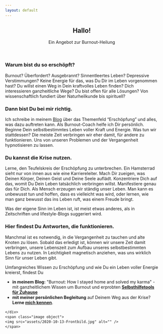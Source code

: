 ```yaml
---
layout: default
---
```


  <section id="banner">
	<div class="content">
	<header>
	<h1>Hallo!</h1>
	<p>Ein Angebot zur Burnout-Heilung</p>
	</header>
	<p>
	<p><h3>Warum bist du so erschöpft?</h3> Burnout? Überfordert? Ausgebrannt? Sinnentleertes Leben? Depressive Verstimmungen? Keine Energie für das, was Du Dir im Leben vorgenommen hast? Du willst einen Weg in Dein kraftvolles Leben finden? Dich interessieren ganzheitliche Wege? Du bist offen für alle Lösungen? Von wissenschaftlich fundiert über Naturheilkunde bis spirituell?</p>
		<p><h3>Dann bist Du bei mir richtig.</h3> Ich schreibe in meinem <a href="/blog">Blog</a> über das Themenfeld “Erschöpfung” und alles, was dazu auftreten kann. Als Burnout-Coach helfe ich Dir persönlich. Beginne Dein selbstbestimmtes Leben voller Kraft und Energie. Was tun wir stattdessen? Die meiste Zeit verbringen wir eher damit, für andere zu funktionieren. Uns von unseren Problemen und der Vergangenheit hypnotisieren zu lassen.</p>
		<p><h3>Du kannst die Krise nutzen.</h3> Lerne, den Teufelskreis der Erschöpfung zu unterbrechen. Ein Hamsterrad sieht nur von innen aus wie eine Karriereleiter. Mach Dir zueigen, was Deinen Körper, Deinen Geist und Deine Seele auflädt. Konzentriere Dich auf das, womit Du Dein Leben tatsächlich verbringen willst. Manifestiere genau das für Dich. Als Mensch erzeugen wir ständig unser Leben. Man kann es unbewusst tun und hoffen, dass es vielleicht was wird, oder lernen, wie man ganz bewusst das ins Leben ruft, was einem Freude bringt.</p>
		<p>Was der eigene Sinn im Leben ist, ist meist etwas anderes, als in Zeitschriften und lifestyle-Blogs suggeriert wird.</p>
		<h3 id="hier-findest-du-antworten-die-funktionieren">Hier findest Du Antworten, die funktionieren.</h3>
	<p>Manchmal ist es notwendig, in die Vergangenheit zu tauchen und alte Knoten zu lösen. Sobald das erledigt ist, können wir unsere Zeit damit verbringen, unsere Lebenszeit zum Aufbau unseres selbstbestimmten Lebens zu nutzen. In Leichtigkeit magnetisch anziehen, was uns wirklich Sinn für unser Leben gibt.</p>
		<p>Umfangreiches Wissen zu Erschöpfung und wie Du ein Leben voller Energie kreierst, findest Du</p>
		<ul>
	<li><strong>in meinem Blog:</strong> "Burnout: How I stayed home and solved my karma" - mit ganzheitlichem Wissen um Burnout und erprobten <strong><a href="/blog.html">Selbsthilfetools für Zuhause</a></strong></li>
	<li><strong>mit meiner persönlichen Begleitung</strong> auf Deinem Weg aus der Krise? <strong>Lerne <a href="/about/">mich kennen</a></strong>.</li>
	</ul>
	</p>

	</div>
	<span class="image object">
	<img src="assets/2020-10-13-Frontbild.jpg" alt="" />
	</span>
</section>
